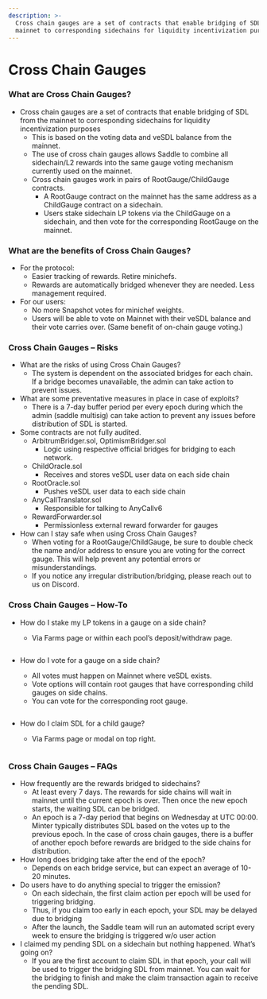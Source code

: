 ```yaml
---
description: >-
  Cross chain gauges are a set of contracts that enable bridging of SDL from the
  mainnet to corresponding sidechains for liquidity incentivization purposes.
---
```


# Cross Chain Gauges

### What are Cross Chain Gauges?

- Cross chain gauges are a set of contracts that enable bridging of SDL from the mainnet to corresponding sidechains for liquidity incentivization purposes
  - This is based on the voting data and veSDL balance from the mainnet.&#x20;
  - The use of cross chain gauges allows Saddle to combine all sidechain/L2 rewards into the same gauge voting mechanism currently used on the mainnet.
  - Cross chain gauges work in pairs of RootGauge/ChildGauge contracts.&#x20;
    - A RootGauge contract on the mainnet has the same address as a ChildGauge contract on a sidechain.&#x20;
    - Users stake sidechain LP tokens via the ChildGauge on a sidechain, and then vote for the corresponding RootGauge on the mainnet.

### What are the benefits of Cross Chain Gauges?

- For the protocol:
  - Easier tracking of rewards. Retire minichefs.
  - Rewards are automatically bridged whenever they are needed. Less management required.
- For our users:
  - No more Snapshot votes for minichef weights.
  - Users will be able to vote on Mainnet with their veSDL balance and their vote carries over. (Same benefit of on-chain gauge voting.)

### Cross Chain Gauges – Risks

- What are the risks of using Cross Chain Gauges?
  - The system is dependent on the associated bridges for each chain. If a bridge becomes unavailable, the admin can take action to prevent issues.
- What are some preventative measures in place in case of exploits?
  - There is a 7-day buffer period per every epoch during which the admin (saddle multisig) can take action to prevent any issues before distribution of SDL is started.
- Some contracts are not fully audited.&#x20;
  - ArbitrumBridger.sol, OptimismBridger.sol
    - Logic using respective official bridges for bridging to each network.
  - ChildOracle.sol
    - Receives and stores veSDL user data on each side chain
  - RootOracle.sol
    - Pushes veSDL user data to each side chain
  - AnyCallTranslator.sol
    - Responsible for talking to AnyCallv6
  - RewardForwarder.sol
    - Permissionless external reward forwarder for gauges
- How can I stay safe when using Cross Chain Gauges?
  - When voting for a RootGauge/ChildGauge, be sure to double check the name and/or address to ensure you are voting for the correct gauge. This will help prevent any potential errors or misunderstandings.
  - If you notice any irregular distribution/bridging, please reach out to us on Discord.

### Cross Chain Gauges – How-To

- How do I stake my LP tokens in a gauge on a side chain?

  - Via Farms page or within each pool’s deposit/withdraw page.

  <figure><img src="https://lh6.googleusercontent.com/PDUZYowvkZPKqdT8im6lQxSAoz83Kd3cMg5AmzxZR6nA7qgoQ_9siu7V80FOW-R9UuA2_LDhi14_bAhoGsnDig-m_liHxznmjEa_787PD6jGgoiRVVHQOucuQ-JLc1D_n8r1gOKjDKRGFzNnsFBAeUKW3LSsKpld5XEkQoxdadxF1qgaOK9Fmhv0LQr0zg" alt=""><figcaption></figcaption></figure>

- How do I vote for a gauge on a side chain?

  - All votes must happen on Mainnet where veSDL exists.
  - Vote options will contain root gauges that have corresponding child gauges on side chains.
  - You can vote for the corresponding root gauge.

  <figure><img src="https://lh6.googleusercontent.com/DVfnC6Hy74qbAWw1K7VlBdVZ8JurvI8IK-qxbfdRZxjpSfJNrLZGj-wYSujP_FKEOwTVBjHsA0rDhsh_UtXEARoVodqO4A54cwcaYSndVjk_i5bgTFHjNZyFhHTYKQsg8GhITo0xx-aLz-1hE6Bzg8F0AFQBVzWoK9Jq4JA2n-vsst0vQxM8EiqxuorSKA" alt=""><figcaption></figcaption></figure>

- How do I claim SDL for a child gauge?

  - Via Farms page or modal on top right.

  <figure><img src="https://lh3.googleusercontent.com/xYv5mLroGW-4OGFtvRno-e73s-qet1caaOAjysBN8F27sdLZv9eX1WYa3JUgQ9mNqjQuLaWd09ZUF3sHRbUHzNpHPWc-uJO6N71Kf5eBLvndRp08esxYKVVPrlRgvFqazKLpvRGNcaq-kMjqS6nxHeyLzSg34QbB2g42fL8WIAvQKeZg46C8CmLZHqaDjg" alt=""><figcaption></figcaption></figure>

### Cross Chain Gauges – FAQs

- How frequently are the rewards bridged to sidechains?
  - At least every 7 days. The rewards for side chains will wait in mainnet until the current epoch is over. Then once the new epoch starts, the waiting SDL can be bridged.
  - An epoch is a 7-day period that begins on Wednesday at UTC 00:00. Minter typically distributes SDL based on the votes up to the previous epoch. In the case of cross chain gauges, there is a buffer of another epoch before rewards are bridged to the side chains for distribution.
- How long does bridging take after the end of the epoch?
  - Depends on each bridge service, but can expect an average of 10-20 minutes.
- Do users have to do anything special to trigger the emission?
  - On each sidechain, the first claim action per epoch will be used for triggering bridging.
  - Thus, if you claim too early in each epoch, your SDL may be delayed due to bridging&#x20;
  - After the launch, the Saddle team will run an automated script every week to ensure the bridging is triggered w/o user action
- I claimed my pending SDL on a sidechain but nothing happened. What’s going on?
  - If you are the first account to claim SDL in that epoch, your call will be used to trigger the bridging SDL from mainnet. You can wait for the bridging to finish and make the claim transaction again to receive the pending SDL.
